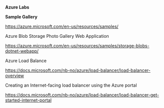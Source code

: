 **Azure Labs**

**Sample Gallery**

https://azure.microsoft.com/en-us/resources/samples/

Azure Blob Storage Photo Gallery Web Application

https://azure.microsoft.com/en-us/resources/samples/storage-blobs-dotnet-webapp/


Azure Load Balance

https://docs.microsoft.com/nb-no/azure/load-balancer/load-balancer-overview

Creating an Internet-facing load balancer using the Azure portal

https://docs.microsoft.com/nb-no/azure/load-balancer/load-balancer-get-started-internet-portal

